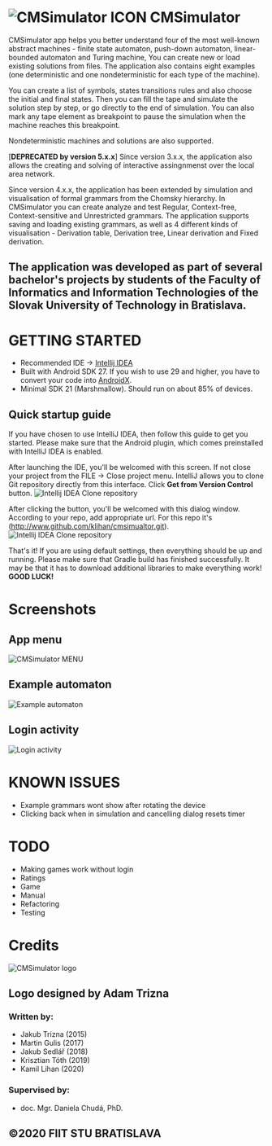 
# ![CMSimulator ICON](doc\ic_launcher.png) CMSimulator

CMSimulator app helps you better understand four of the most well-known abstract machines - finite state automaton, push-down automaton, linear-bounded automaton and Turing machine, You can create new or load existing solutions from files. The application also contains eight examples (one deterministic and one nondeterministic for each type of the machine).

You can create a list of symbols, states transitions rules and also choose the initial and final states. Then you can fill the tape and simulate the solution step by step, or go directly to the end of simulation. You can also mark any tape element as breakpoint to pause the simulation when the machine reaches this breakpoint.

Nondeterministic machines and solutions are also supported.

[**DEPRECATED by version 5.x.x**] Since version 3.x.x, the application also allows the creating and solving of interactive assingnmenst over the local area network. 

Since version 4.x.x, the application has been extended by simulation and visualisation of formal grammars from the Chomsky hierarchy. In CMSimulator you can create analyze and test Regular, Context-free, Context-sensitive and Unrestricted grammars. The application supports saving and loading existing grammars, as well as 4 different kinds of visualisation - Derivation table, Derivation tree, Linear derivation and Fixed derivation.

## The application was developed as part of several bachelor's projects by students of the Faculty of Informatics and Information Technologies of the Slovak University of Technology in Bratislava.
  
# GETTING STARTED

- Recommended IDE -> [Intellij IDEA](https://www.jetbrains.com/idea/)
- Built with Android SDK 27. If you wish to use 29 and higher, you have to convert your code into [AndroidX](https://developer.android.com/jetpack/androidx).
- Minimal SDK 21 (Marshmallow). Should run on about 85% of devices.

## Quick startup guide

If you have chosen to use IntelliJ IDEA, then follow this guide to get you started. Please make sure that the Android plugin, which comes preinstalled with IntelliJ IDEA is enabled.

After launching the IDE, you'll be welcomed with this screen. If not close your project from the FILE -> Close project menu. IntelliJ allows you to clone Git repository directly from this interface. Click **Get from Version Control** button.
![Intellij IDEA Clone repository](doc/idea-welcome.png)

After clicking the button, you'll be welcomed with this dialog window. According to your repo, add appropriate url. For this repo it's (http://www.github.com/klihan/cmsimualtor.git).
![Intellij IDEA Clone repository](doc/idea-clone.png)

That's it! If you are using default settings, then everything should be up and running. Please make sure that Gradle build has finished successfully. It may be that it has to download additional libraries to make everything work! **GOOD LUCK!**

# Screenshots

## App menu
![CMSimulator MENU](doc/app_menu.png)

## Example automaton
![Example automaton](doc/app_automata_preview.png)

## Login activity
![Login activity](doc/app_login.png)

# KNOWN ISSUES

- Example grammars wont show after rotating the device
- Clicking back when in simulation and cancelling dialog resets timer

# TODO

- Making games work without login
- Ratings
- Game
- Manual
- Refactoring
- Testing

# Credits

![CMSimulator logo](app\src\main\res\drawable\logo_v1.png)

## Logo designed by Adam Trizna

### Written by:
- Jakub Trizna (2015)
- Martin Gulis (2017)
- Jakub Sedlář (2018)
- Krisztian Tóth (2019)
- Kamil Lihan (2020)

### Supervised by:
- doc. Mgr. Daniela Chudá, PhD.

## ©2020 FIIT STU BRATISLAVA